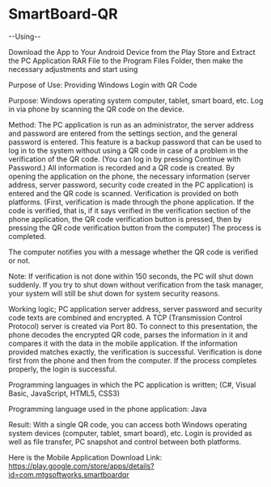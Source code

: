 # SmartBoard-QR
--Using--

Download the App to Your Android Device from the Play Store and Extract the PC Application RAR File to the Program Files Folder, then make the necessary adjustments and start using

Purpose of Use: Providing Windows Login with QR Code


Purpose: Windows operating system computer, tablet, smart board, etc.  Log in via phone by scanning the QR code on the device.


Method: The PC application is run as an administrator, the server address and password are entered from the settings section, and the general password is entered.  This feature is a backup password that can be used to log in to the system without using a QR code in case of a problem in the verification of the QR code. (You can log in by pressing Continue with Password.) All information is recorded and a QR code is created.  By opening the application on the phone, the necessary information (server address, server password, security code created in the PC application) is entered and the QR code is scanned.  Verification is provided on both platforms. (First, verification is made through the phone application. If the code is verified, that is, if it says verified in the verification section of the phone application, the QR code verification button is pressed, then by pressing the QR code verification button from the computer) The process is completed.

 The computer notifies you with a message whether the QR code is verified or not.

 Note: If verification is not done within 150 seconds, the PC will shut down suddenly.  If you try to shut down without verification from the task manager, your system will still be shut down for system security reasons.


 Working logic;  PC application server address, server password and security code texts are combined and encrypted.  A TCP (Transmission Control Protocol) server is created via Port 80.  To connect to this presentation, the phone decodes the encrypted QR code, parses the information in it and compares it with the data in the mobile application.  If the information provided matches exactly, the verification is successful.  Verification is done first from the phone and then from the computer.  If the process completes properly, the login is successful.


 Programming languages in which the PC application is written;  (C#, Visual Basic, JavaScript, HTML5, CSS3)


 Programming language used in the phone application: Java


 Result: With a single QR code, you can access both Windows operating system devices (computer, tablet, smart board), etc.  Login is provided as well as file transfer, PC snapshot and control between both platforms.


Here is the Mobile Application Download Link:
https://play.google.com/store/apps/details?id=com.mtgsoftworks.smartboardqr

